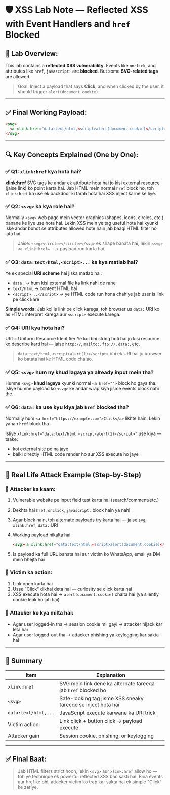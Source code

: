# 🛡️ XSS Lab Note — Reflected XSS with Event Handlers and `href` Blocked

## 🧪 Lab Overview:

This lab contains a **reflected XSS vulnerability**. Events like `onclick`, and attributes like `href`, `javascript:` are **blocked**. But some **SVG-related tags** are allowed.

> Goal: Inject a payload that says **Click**, and when clicked by the user, it should trigger `alert(document.cookie)`.

---

## ✅ Final Working Payload:

```html
<svg>
  <a xlink:href="data:text/html,<script>alert(document.cookie)</script>">Click</a>
</svg>
```

---

## 🔍 Key Concepts Explained (One by One):

### ✅ Q1: `xlink:href` kya hota hai?

**xlink\:href** SVG tags ke andar ek attribute hota hai jo kisi external resource (jaise link) ko point karta hai. Jab HTML mein normal `href` block ho, toh `xlink:href` ka use ek backdoor ki tarah hota hai XSS inject karne ke liye.

### ✅ Q2: `<svg>` ka kya role hai?

Normally `<svg>` web page mein vector graphics (shapes, icons, circles, etc.) banane ke liye use hota hai. Lekin XSS mein ye tag useful hota hai kyunki iske andar bohot se attributes allowed hote hain jab baaqi HTML filter ho jata hai.

> Jaise: `<svg><circle></circle></svg>` ek shape banata hai, lekin `<svg><a xlink:href=...>` payload run karta hai.

### ✅ Q3: `data:text/html,<script>...` ka kya matlab hai?

Ye ek special **URI scheme** hai jiska matlab hai:

* `data:` → hum kisi external file ka link nahi de rahe
* `text/html` → content HTML hai
* `<script>...</script>` → ye HTML code run hona chahiye jab user is link pe click kare

**Simple words:** Jab koi is link pe click karega, toh browser us `data:` URI ko as HTML interpret karega aur `<script>` execute karega.

### ✅ Q4: URI kya hota hai?

URI = Uniform Resource Identifier
Ye koi bhi string hoti hai jo kisi resource ko describe karti hai — jaise `http://`, `mailto:`, `ftp://`, `data:`, etc.

> `data:text/html,<script>alert(1)</script>` bhi ek URI hai jo browser ko batata hai ke HTML code chalao.

### ✅ Q5: `<svg>` hum ny khud lagaya ya already input mein tha?

Humne `<svg>` **khud lagaya** kyunki normal `<a href="">` block ho gaya tha. Isliye humne payload ko `<svg>` ke andar wrap kiya jisme events block nahi the.

### ✅ Q6: `data:` ka use kyu kiya jab `href` blocked tha?

Normally hum `<a href="https://example.com">Click</a>` likhte hain. Lekin yahan `href` block tha.

Isliye `xlink:href="data:text/html,<script>alert(1)</script>"` use kiya — taake:

* koi external site pe na jaye
* balki directly HTML code render ho aur XSS execute ho jaye

---

## 🎯 Real Life Attack Example (Step-by-Step)

### 🔹 Attacker ka kaam:

1. Vulnerable website pe input field test karta hai (search/comment/etc.)
2. Dekhta hai `href`, `onclick`, `javascript:` block hain ya nahi
3. Agar block hain, toh alternate payloads try karta hai — jaise `svg`, `xlink:href`, `data:` URI
4. Working payload nikalta hai:

   ```html
   <svg><a xlink:href="data:text/html,<script>alert(document.cookie)</script>">Click</a></svg>
   ```
5. Is payload ka full URL banata hai aur victim ko WhatsApp, email ya DM mein bhejta hai

### 🔹 Victim ka action:

1. Link open karta hai
2. Usse "Click" dikhai deta hai — curiosity se click karta hai
3. XSS execute hota hai → `alert(document.cookie)` chalta hai (ya silently cookie leak ho jati hai)

### 🔹 Attacker ko kya milta hai:

* Agar user logged-in tha → session cookie mil gayi → attacker hijack kar leta hai
* Agar user logged-out tha → attacker phishing ya keylogging kar sakta hai

---

## 🧠 Summary

| Item                 | Explanation                                                   |
| -------------------- | ------------------------------------------------------------- |
| `xlink:href`         | SVG mein link dene ka alternate tareeqa jab `href` blocked ho |
| `<svg>`              | Safe-looking tag jisme XSS sneaky tareeqe se inject hota hai  |
| `data:text/html,...` | JavaScript execute karwane ka URI trick                       |
| Victim action        | Link click + button click → payload execute                   |
| Attacker gain        | Session cookie, phishing, or keylogging                       |

---

## ✅ Final Baat:

> Jab HTML filters strict hoon, lekin `<svg>` aur `xlink:href` allow ho — toh ye technique ek powerful reflected XSS ban sakti hai. Bina events aur href ke bhi, attacker victim ko trap kar sakta hai ek simple "Click" ke zariye.
